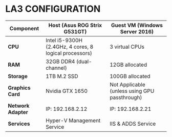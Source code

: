 # LA3 CONFIGURATION

| Component        | Host (Asus ROG Strix G531GT)    | Guest VM (Windows Server 2016) |
|------------------|---------------------------------|--------------------------------|
| **CPU**          | Intel i5-9300H (2.4GHz, 4 cores, 8 logical processors) | 3 virtual CPUs |
| **RAM**          | 32GB DDR4 (dual-channel)        | 12GB allocated                |
| **Storage**      | 1TB M.2 SSD                     | 100GB allocated               |
| **Graphics Card**| Nvidia GTX 1650                 | Not Applicable (unless using GPU passthrough) |
| **Network Adapter** | IP: 192.168.2.12 | IP: 192.168.2.21 |
| **Services** | Hyper-V Management Service | IIS & ADDS Service |
